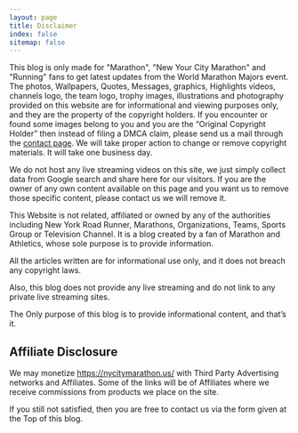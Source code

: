 ```yaml
---
layout: page
title: Disclaimer
index: false
sitemap: false
---
```

This blog is only made for "Marathon", "New Your City Marathon" and "Running" fans to get latest updates from the World Marathon Majors event. The photos, Wallpapers, Quotes, Messages, graphics, Highlights videos, channels logo, the team logo, trophy images, illustrations and photography provided on this website are for informational and viewing purposes only, and they are the property of the copyright holders. If you encounter or found some images belong to you and you are the “Original Copyright Holder” then instead of filing a DMCA claim, please send us a mail through the [contact page](/contact.html). We will take proper action to change or remove copyright materials. It will take one business day.

We do not host any live streaming videos on this site, we just simply collect data from Google search and share here for our visitors. If you are the owner of any own content available on this page and you want us to remove those specific content, please contact us we will remove it.

This Website is not related, affiliated or owned by any of the authorities including New York Road Runner, Marathons, Organizations, Teams, Sports Group or Television Channel. It is a blog created by a fan of Marathon and Athletics, whose sole purpose is to provide information.

All the articles written are for informational use only, and it does not breach any copyright laws.

Also, this blog does not provide any live streaming and do not link to any private live streaming sites.

The Only purpose of this blog is to provide informational content, and that’s it.

## Affiliate Disclosure

We may monetize https://nycitymarathon.us/ with Third Party Advertising networks and Affiliates. Some of the links will be of Affiliates where we receive commissions from products we place on the site.

If you still not satisfied, then you are free to contact us via the form given at the Top of this blog.
